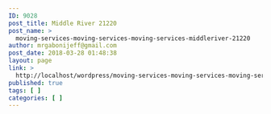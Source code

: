 ```yaml
---
ID: 9028
post_title: Middle River 21220
post_name: >
  moving-services-moving-services-moving-services-middleriver-21220
author: mrgabonijeff@gmail.com
post_date: 2018-03-28 01:48:38
layout: page
link: >
  http://localhost/wordpress/moving-services-moving-services-moving-services-middleriver-21220/
published: true
tags: [ ]
categories: [ ]
---
```

